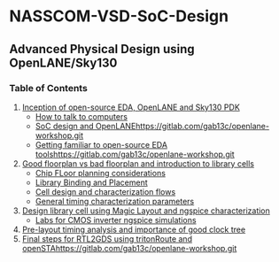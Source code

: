 # NASSCOM-VSD-SoC-Design
## Advanced Physical Design using OpenLANE/Sky130
### Table of Contents
1. [Inception of open-source EDA, OpenLANE and Sky130 PDK](https://gitlab.com/gab13c/openlane-workshop.git)
    - [How to talk to computers](https://gitlab.com/gab13c/openlane-workshop.git)
    - [SoC design and OpenLANE](https://gitlab.com/gab13c/openlane-workshop.git)https://gitlab.com/gab13c/openlane-workshop.git
    - [Getting familiar to open-source EDA tools](https://gitlab.com/gab13c/openlane-workshop.git)https://gitlab.com/gab13c/openlane-workshop.git
2. [Good floorplan vs bad floorplan and introduction to library cells](https://gitlab.com/gab13c/openlane-workshop.git)
    - [Chip FLoor planning considerations](https://gitlab.com/gab13c/openlane-workshop.git)
    - [Library Binding and Placement](https://gitlab.com/gab13c/openlane-workshop.git)
    - [Cell design and characterization flows](https://gitlab.com/gab13c/openlane-workshop.git)
    - [General timing characterization parameters](https://gitlab.com/gab13c/openlane-workshop.git)
3. [Design library cell using Magic Layout and ngspice characterization](https://gitlab.com/gab13c/openlane-workshop.git)
    - [Labs for CMOS inverter ngspice simulations](https://gitlab.com/gab13c/openlane-workshop.git)
4. [Pre-layout timing analysis and importance of good clock tree](https://gitlab.com/gab13c/openlane-workshop.git)
5. [Final steps for RTL2GDS using tritonRoute and openSTA](https://gitlab.com/gab13c/openlane-workshop.git)https://gitlab.com/gab13c/openlane-workshop.git
